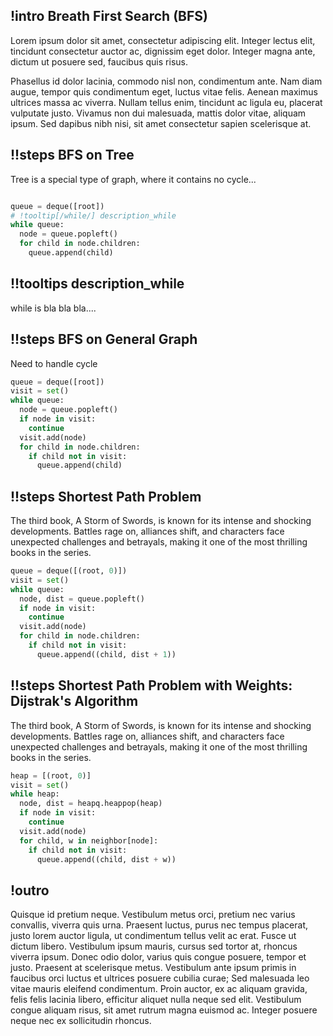 
## !intro Breath First Search (BFS)

Lorem ipsum dolor sit amet, consectetur adipiscing elit. Integer lectus elit, tincidunt consectetur auctor ac, dignissim eget dolor. Integer magna ante, dictum ut posuere sed, faucibus quis risus.

Phasellus id dolor lacinia, commodo nisl non, condimentum ante. Nam diam augue, tempor quis condimentum eget, luctus vitae felis. Aenean maximus ultrices massa ac viverra. Nullam tellus enim, tincidunt ac ligula eu, placerat vulputate justo. Vivamus non dui malesuada, mattis dolor vitae, aliquam ipsum. Sed dapibus nibh nisi, sit amet consectetur sapien scelerisque at.


## !!steps BFS on Tree

Tree is a special type of graph, where it contains no cycle...

```python ! bfs.py

queue = deque([root])
# !tooltip[/while/] description_while
while queue:
  node = queue.popleft()
  for child in node.children:
    queue.append(child)
```


## !!tooltips description_while

while is bla bla bla....


## !!steps BFS on General Graph

Need to handle cycle

```python ! bfs.py
queue = deque([root])
visit = set()
while queue:
  node = queue.popleft()
  if node in visit:
    continue
  visit.add(node)
  for child in node.children:
    if child not in visit:
      queue.append(child)
```

## !!steps Shortest Path Problem

The third book, A Storm of Swords, is known for its intense and shocking developments. Battles rage on, alliances shift, and characters face unexpected challenges and betrayals, making it one of the most thrilling books in the series.

```python ! bfs.py
queue = deque([(root, 0)])
visit = set()
while queue:
  node, dist = queue.popleft()
  if node in visit:
    continue
  visit.add(node)
  for child in node.children:
    if child not in visit:
      queue.append((child, dist + 1))
```

## !!steps Shortest Path Problem with Weights: Dijstrak's Algorithm

The third book, A Storm of Swords, is known for its intense and shocking developments. Battles rage on, alliances shift, and characters face unexpected challenges and betrayals, making it one of the most thrilling books in the series.

```python ! bfs.py
heap = [(root, 0)]
visit = set()
while heap:
  node, dist = heapq.heappop(heap)
  if node in visit:
    continue
  visit.add(node)
  for child, w in neighbor[node]:
    if child not in visit:
      queue.append((child, dist + w))
```

## !outro

Quisque id pretium neque. Vestibulum metus orci, pretium nec varius convallis, viverra quis urna. Praesent luctus, purus nec tempus placerat, justo lorem auctor ligula, ut condimentum tellus velit ac erat. Fusce ut dictum libero. Vestibulum ipsum mauris, cursus sed tortor at, rhoncus viverra ipsum. Donec odio dolor, varius quis congue posuere, tempor et justo. Praesent at scelerisque metus. Vestibulum ante ipsum primis in faucibus orci luctus et ultrices posuere cubilia curae; Sed malesuada leo vitae mauris eleifend condimentum. Proin auctor, ex ac aliquam gravida, felis felis lacinia libero, efficitur aliquet nulla neque sed elit. Vestibulum congue aliquam risus, sit amet rutrum magna euismod ac. Integer posuere neque nec ex sollicitudin rhoncus.


